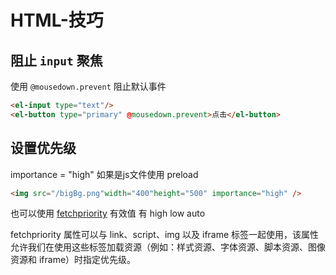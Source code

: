 # HTML-技巧

## 阻止 `input` 聚焦
使用 `@mousedown.prevent` 阻止默认事件

```html
<el-input type="text"/>
<el-button type="primary" @mousedown.prevent>点击</el-button>
```

## 设置优先级
importance = "high"
如果是js文件使用 preload
```html
<img src="/bigBg.png"width="400"height="500" importance="high" />
```
也可以使用 [fetchpriority](https://developer.mozilla.org/en-US/docs/Web/API/HTMLImageElement/fetchPriority)  有效值 有 high low auto  

fetchpriority 属性可以与 link、script、img 以及 iframe 标签一起使用，该属性允许我们在使用这些标签加载资源（例如：样式资源、字体资源、脚本资源、图像资源和 iframe）时指定优先级。
